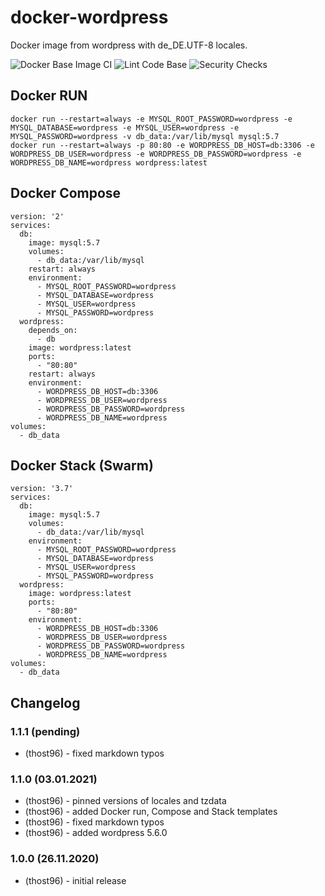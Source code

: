 # docker-wordpress
Docker image from wordpress with de_DE.UTF-8 locales.


![Docker Base Image CI](https://github.com/thost96/docker-wordpress/workflows/Docker%20Base%20Image%20CI/badge.svg)
![Lint Code Base](https://github.com/thost96/docker-wordpress/workflows/Lint%20Code%20Base/badge.svg)
![Security Checks](https://github.com/thost96/docker-wordpress/workflows/Security%20Checks/badge.svg)

## Docker RUN
    docker run --restart=always -e MYSQL_ROOT_PASSWORD=wordpress -e MYSQL_DATABASE=wordpress -e MYSQL_USER=wordpress -e MYSQL_PASSWORD=wordpress -v db_data:/var/lib/mysql mysql:5.7
    docker run --restart=always -p 80:80 -e WORDPRESS_DB_HOST=db:3306 -e WORDPRESS_DB_USER=wordpress -e WORDPRESS_DB_PASSWORD=wordpress -e WORDPRESS_DB_NAME=wordpress wordpress:latest

## Docker Compose
    version: '2'
    services:
      db:
        image: mysql:5.7
        volumes:
          - db_data:/var/lib/mysql
        restart: always
        environment:
          - MYSQL_ROOT_PASSWORD=wordpress
          - MYSQL_DATABASE=wordpress
          - MYSQL_USER=wordpress
          - MYSQL_PASSWORD=wordpress
      wordpress:
        depends_on:
          - db
        image: wordpress:latest
        ports:
          - "80:80"
        restart: always
        environment:
          - WORDPRESS_DB_HOST=db:3306
          - WORDPRESS_DB_USER=wordpress
          - WORDPRESS_DB_PASSWORD=wordpress
          - WORDPRESS_DB_NAME=wordpress
    volumes:
      - db_data

## Docker Stack (Swarm)

    version: '3.7'
    services:
      db:
        image: mysql:5.7
        volumes:
          - db_data:/var/lib/mysql
        environment:
          - MYSQL_ROOT_PASSWORD=wordpress
          - MYSQL_DATABASE=wordpress
          - MYSQL_USER=wordpress
          - MYSQL_PASSWORD=wordpress
      wordpress:
        image: wordpress:latest
        ports:
          - "80:80"
        environment:
          - WORDPRESS_DB_HOST=db:3306
          - WORDPRESS_DB_USER=wordpress
          - WORDPRESS_DB_PASSWORD=wordpress
          - WORDPRESS_DB_NAME=wordpress
    volumes:
      - db_data

## Changelog

### 1.1.1 (pending)
* (thost96) - fixed markdown typos

### 1.1.0 (03.01.2021)
* (thost96) - pinned versions of locales and tzdata
* (thost96) - added Docker run, Compose and Stack templates
* (thost96) - fixed markdown typos
* (thost96) - added wordpress 5.6.0

### 1.0.0 (26.11.2020)
* (thost96) - initial release
